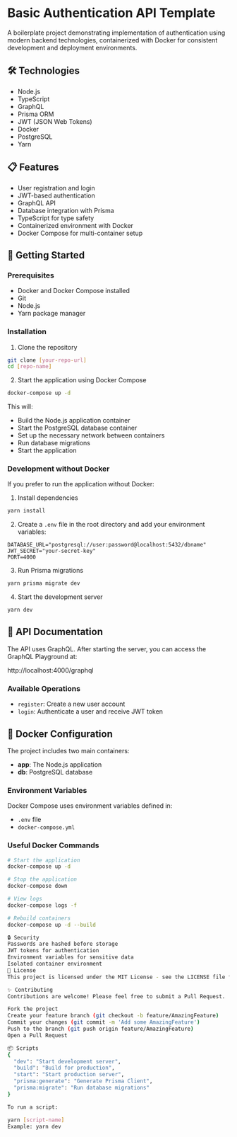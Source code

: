 # Basic Authentication API Template

A boilerplate project demonstrating implementation of authentication using modern backend technologies, containerized with Docker for consistent development and deployment environments.

## 🛠️ Technologies

- Node.js
- TypeScript
- GraphQL
- Prisma ORM
- JWT (JSON Web Tokens)
- Docker
- PostgreSQL
- Yarn

## 📋 Features

- User registration and login
- JWT-based authentication
- GraphQL API
- Database integration with Prisma
- TypeScript for type safety
- Containerized environment with Docker
- Docker Compose for multi-container setup

## 🚀 Getting Started

### Prerequisites

- Docker and Docker Compose installed
- Git
- Node.js
- Yarn package manager

### Installation

1. Clone the repository
```bash
git clone [your-repo-url]
cd [repo-name]
```

2. Start the application using Docker Compose
```bash
docker-compose up -d
```

This will:
- Build the Node.js application container
- Start the PostgreSQL database container
- Set up the necessary network between containers
- Run database migrations
- Start the application

### Development without Docker

If you prefer to run the application without Docker:

1. Install dependencies
```bash
yarn install
```

2. Create a `.env` file in the root directory and add your environment variables:
```env
DATABASE_URL="postgresql://user:password@localhost:5432/dbname"
JWT_SECRET="your-secret-key"
PORT=4000
```

3. Run Prisma migrations
```bash
yarn prisma migrate dev
```

4. Start the development server
```bash
yarn dev
```

## 📝 API Documentation

The API uses GraphQL. After starting the server, you can access the GraphQL Playground at:

http://localhost:4000/graphql


### Available Operations

- `register`: Create a new user account
- `login`: Authenticate a user and receive JWT token

## 🐳 Docker Configuration

The project includes two main containers:
- **app**: The Node.js application
- **db**: PostgreSQL database

### Environment Variables

Docker Compose uses environment variables defined in:
- `.env` file
- `docker-compose.yml`

### Useful Docker Commands

```bash
# Start the application
docker-compose up -d

# Stop the application
docker-compose down

# View logs
docker-compose logs -f

# Rebuild containers
docker-compose up -d --build

🔒 Security
Passwords are hashed before storage
JWT tokens for authentication
Environment variables for sensitive data
Isolated container environment
📄 License
This project is licensed under the MIT License - see the LICENSE file for details

✨ Contributing
Contributions are welcome! Please feel free to submit a Pull Request.

Fork the project
Create your feature branch (git checkout -b feature/AmazingFeature)
Commit your changes (git commit -m 'Add some AmazingFeature')
Push to the branch (git push origin feature/AmazingFeature)
Open a Pull Request

📦 Scripts
{
  "dev": "Start development server",
  "build": "Build for production",
  "start": "Start production server",
  "prisma:generate": "Generate Prisma Client",
  "prisma:migrate": "Run database migrations"
}

To run a script:

yarn [script-name]
Example: yarn dev





